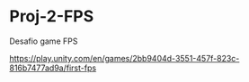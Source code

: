 # Proj-2-FPS
Desafio game FPS


https://play.unity.com/en/games/2bb9404d-3551-457f-823c-816b7477ad9a/first-fps
